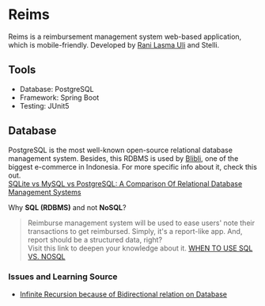 # Reims
Reims is a reimbursement management system web-based application, which is mobile-friendly. Developed by [Rani Lasma Uli][raniGithub] and Stelli.
## Tools
  - Database: PostgreSQL
  - Framework: Spring Boot
  - Testing: JUnit5


## Database
PostgreSQL is the most well-known open-source relational database management system. Besides, this RDBMS is used by [Blibli][4], one of the biggest e-commerce in Indonesia. For more specific info about it, check this out. <br>
[SQLite vs MySQL vs PostgreSQL: A Comparison Of Relational Database Management Systems][1]

Why **SQL (RDBMS)** and not **NoSQL**? <br>
> Reimburse management system will be used to ease users' note their transactions to get reimbursed. Simply, it's a report-like app. And, report should be a structured data, right?<br>
> Visit this link to deepen your knowledge about it. [WHEN TO USE SQL VS. NOSQL][2]

### Issues and Learning Source
- [Infinite Recursion because of Bidirectional relation on Database][3]

[raniGithub]: https://github.com/ranisianipar

[1]: https://www.digitalocean.com/community/tutorials/sqlite-vs-mysql-vs-postgresql-a-comparison-of-relational-database-management-systems
[2]: https://www.integrant.com/when-to-use-sql-vs-nosql/
[3]: https://www.baeldung.com/jackson-bidirectional-relationships-and-infinite-recursion
[4]: https://blibli.com
